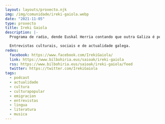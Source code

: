 ```yaml
---
layout: layouts/proxecto.njk
img: /img/comunidade/ireki-gaiola.webp
date: "2021-11-05"
type: proxecto
title: Ireki Gaiola
description: |-
  Programa de radio, dende Euskal Herria contando que outra Galiza é posible. Nas ondas de [@bilbohiria](https://www.bilbohiria.eus/) quincenalmente.

  Entrevistas culturais, sociais e de actualidade galega.
redes:
  facebook: https://www.facebook.com/IrekiGaiola/
  link: https://www.bilbohiria.eus/saioak/ireki-gaiola
  rss: https://www.bilbohiria.eus/saioak/ireki-gaiola/feed
  twitter: https://twitter.com/IrekiGaiola
tags:
  - podcast
  - actualidade
  - cultura
  - culturapopular
  - emigracion
  - entrevistas
  - lingua
  - literatura
  - musica
---
```

